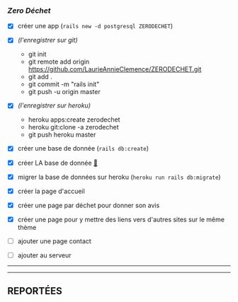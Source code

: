 ### *Zero Déchet*

- [x] créer une app (`rails new -d postgresql ZERODECHET`)
- [x] *(l'enregistrer sur git)*
  - git init
  - git remote add origin https://github.com/LaurieAnnieClemence/ZERODECHET.git
  - git add .
  - git commit -m "rails init"
  - git push -u origin master 

- [x] *(l'enregistrer sur heroku)*
  - heroku apps:create zerodechet
  - heroku git:clone -a zerodechet
  - git push heroku master

- [x] créer une base de donnée (`rails db:create`)
- [x] créer LA base de donnée [📝](https://guides.rubyonrails.org/getting_started.html#creating-articles)
- [x] migrer la base de données sur heroku (`heroku run rails db:migrate`)
- [x] créer la page d'accueil
- [x] créer une page par déchet pour donner son avis
- [x] créer une page pour y mettre des liens vers d'autres sites sur le même thème
- [ ] ajouter une page contact
- [ ] ajouter au serveur
---------------------------------------------------------------------------
---------------------------------------------------------------------------

## REPORTÉES

